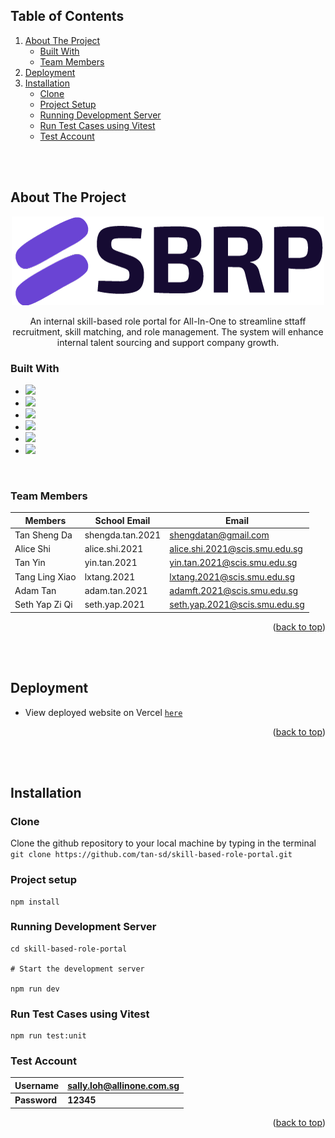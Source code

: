 <a id="readme-top"></a>
<!-- TABLE OF CONTENTS -->
## Table of Contents
  <ol>
    <li>
      <a href="#about-the-project">About The Project</a>
      <ul>
        <li><a href="#built-with">Built With</a></li>
        <li><a href="#team-members">Team Members</a></li>
      </ul>
    </li>
    <li><a href="#deployment">Deployment</a></li>
    <li>
      <a href="#installation">Installation</a>
      <ul>
        <li><a href="#clone">Clone</a></li>
        <li><a href="#project-setup">Project Setup</a></li>
        <li><a href="#running-development-server">Running Development Server</a></li>
        <li><a href="#run-test-cases-using-vitest">Run Test Cases using Vitest</a></li>
        <li><a href="#test-account">Test Account</a></li> 
      </ul>
    </li>
  </ol>

<br/>
<br/>

## About The Project

<p align="center">
    <img src="./src/assets/logo/sbrp_logo_default.png" >
</p>

<p align=center>
    An internal skill-based role portal for All-In-One to streamline sttaff recruitment, skill matching, and role management. The system will enhance internal talent sourcing and support company growth.
</p>

### Built With

* <a href="https://html.com/"><img width="26px" src="https://cdn.jsdelivr.net/gh/devicons/devicon/icons/html5/html5-original.svg"/></a>
* <a href="https://developer.mozilla.org/en-US/docs/Web/CSS"><img width="26px" src="https://cdn.jsdelivr.net/gh/devicons/devicon/icons/css3/css3-original.svg"/></a>
* <a href="https://www.javascript.com/"><img width="26px" src="https://cdn.jsdelivr.net/gh/devicons/devicon/icons/javascript/javascript-original.svg"/></a>
* <a href="https://vuejs.org/"><img src="https://cdn.jsdelivr.net/gh/devicons/devicon/icons/vuejs/vuejs-original.svg" width="26px"></a>
* <a href="https://getbootstrap.com"><img src="https://cdn.jsdelivr.net/gh/devicons/devicon/icons/bootstrap/bootstrap-original.svg" width="26px"></a>
* <a href="https://firebase.google.com/?gclid=CjwKCAiA68ebBhB-EiwALVC-Nu9CUOHBl_f4ytQaPMxt6hrueI-AQV3jTr1F-8u7dtfenil2eMGkNhoCH2YQAvD_BwE&gclsrc=aw.ds"><img src="https://cdn.jsdelivr.net/gh/devicons/devicon/icons/firebase/firebase-plain.svg" width="26px"></a>

<br/>

### Team Members

| Members               | School Email     | Email                           |
| --------------------- | ---------------- | ------------------------------- |
| Tan Sheng Da                   | shengda.tan.2021 | shengdatan@gmail.com            |
| Alice Shi         | alice.shi.2021 | alice.shi.2021@scis.smu.edu.sg    |
| Tan Yin | yin.tan.2021  | yin.tan.2021@scis.smu.edu.sg|
| Tang Ling Xiao            | lxtang.2021  | lxtang.2021@scis.smu.edu.sg    |
| Adam Tan          | adam.tan.2021  |  adamft.2021@scis.smu.edu.sg   |
| Seth Yap Zi Qi            | seth.yap.2021  | seth.yap.2021@scis.smu.edu.sg   |


<p align="right">(<a href="#readme-top">back to top</a>)</p>

<br/>
<br/>

## Deployment

- View deployed website on Vercel <a href="https://sbrp.vercel.app/">`here`</a>

<p align="right">(<a href="#readme-top">back to top</a>)</p>

<br/>
<br/>

## Installation

### Clone
Clone the github repository to your local machine by typing in the terminal `git clone https://github.com/tan-sd/skill-based-role-portal.git`

### Project setup
```
npm install
```

### Running Development Server
```
cd skill-based-role-portal

# Start the development server

npm run dev
```

### Run Test Cases using Vitest
```
npm run test:unit
```

### Test Account
| **Username**       | **sally.loh@allinone.com.sg** |
| -------------- | ------------------|
| **Password**       | **12345**  

<p align="right">(<a href="#readme-top">back to top</a>)</p>
